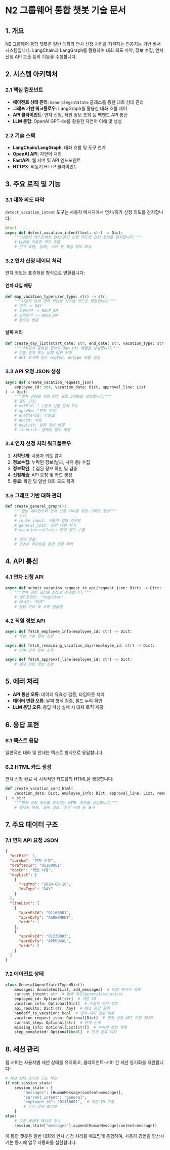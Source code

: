 # N2 그룹웨어 통합 챗봇 기술 문서

## 1. 개요

N2 그룹웨어 통합 챗봇은 일반 대화와 연차 신청 처리를 지원하는 인공지능 기반 비서 시스템입니다. LangChain과 LangGraph를 활용하여 대화 의도 파악, 정보 수집, 연차 신청 API 호출 등의 기능을 수행합니다.

## 2. 시스템 아키텍처

### 2.1 핵심 컴포넌트

- **에이전트 상태 관리**: `GeneralAgentState` 클래스를 통한 대화 상태 관리
- **그래프 기반 워크플로우**: LangGraph를 활용한 대화 흐름 제어
- **API 클라이언트**: 연차 신청, 직원 정보 조회 등 백엔드 API 통신
- **LLM 통합**: OpenAI GPT-4o를 활용한 자연어 이해 및 생성

### 2.2 기술 스택

- **LangChain/LangGraph**: 대화 흐름 및 도구 연계
- **OpenAI API**: 자연어 처리
- **FastAPI**: 웹 서버 및 API 엔드포인트
- **HTTPX**: 비동기 HTTP 클라이언트

## 3. 주요 로직 및 기능

### 3.1 대화 의도 파악

`detect_vacation_intent` 도구는 사용자 메시지에서 연차/휴가 신청 의도를 감지합니다:

```python
@tool
async def detect_vacation_intent(text: str) -> Dict:
    """사용자 텍스트에서 연차/휴가 신청 의도와 관련 정보를 감지합니다."""
    # LLM을 이용한 의도 추출
    # 연차 유형, 날짜, 사유 등 핵심 정보 파싱
```

### 3.2 연차 신청 데이터 처리

연차 정보는 표준화된 형식으로 변환됩니다:

#### 연차 타입 매핑
```python
def map_vacation_type(user_type: str) -> str:
    """사용자 입력 연차 타입을 시스템 코드로 변환합니다."""
    # 연차 -> DAY
    # 오전반차 -> HALF_AM
    # 오후반차 -> HALF_PM
    # 등으로 변환
```

#### 날짜 처리
```python
def create_day_list(start_date: str, end_date: str, vacation_type: str) -> List[Dict]:
    """시작일과 종료일 정보로 dayList 배열을 생성합니다."""
    # 단일 일자 또는 날짜 범위 처리
    # API 형식에 맞는 reqYmd, dvType 배열 생성
```

### 3.3 API 요청 JSON 생성

```python
async def create_vacation_request_json(
    employee_id: str, vacation_data: Dict, approval_line: List
) -> Dict:
    """연차 신청을 위한 API 요청 JSON을 생성합니다."""
    # 필드 구조:
    # mstPid: 1 (연차 신청 문서 ID)
    # aprvNm: "연차 신청"
    # drafterId: 직원ID
    # docCn: 사유
    # dayList: 날짜 정보 배열
    # lineList: 결재선 정보 배열
```

### 3.4 연차 신청 처리 워크플로우

1. **시작단계**: 사용자 의도 감지
2. **정보수집**: 누락된 정보(날짜, 사유 등) 수집
3. **정보확인**: 수집된 정보 확인 및 검증
4. **신청제출**: API 요청 및 카드 생성
5. **종료**: 확인 및 일반 대화 모드 복귀

### 3.5 그래프 기반 대화 관리

```python
def create_general_graph():
    """일반 에이전트와 연차 신청 처리를 위한 그래프 생성"""
    # 노드:
    # route_input: 사용자 입력 라우팅
    # general_chat: 일반 대화 처리
    # vacation_collect: 연차 정보 수집
    
    # 엣지 연결:
    # 조건부 라우팅을 통한 흐름 제어
```

## 4. API 통신

### 4.1 연차 신청 API

```python
async def submit_vacation_request_to_api(request_json: Dict) -> Dict:
    """연차 신청 요청을 API로 전송합니다."""
    # 엔드포인트: "register"
    # 메서드: "PUT"
    # 응답 처리 및 오류 핸들링
```

### 4.2 직원 정보 API

```python
async def fetch_employee_info(employee_id: str) -> Dict:
    # 직원 기본 정보 조회

async def fetch_remaining_vacation_days(employee_id: str) -> Dict:
    # 잔여 연차 일수 조회

async def fetch_approval_line(employee_id: str) -> Dict:
    # 결재 라인 정보 조회
```

## 5. 에러 처리

- **API 통신 오류**: 데이터 유효성 검증, 타임아웃 처리
- **데이터 변환 오류**: 날짜 형식 검증, 필드 누락 확인
- **LLM 응답 오류**: 응답 파싱 실패 시 대체 로직 제공

## 6. 응답 표현

### 6.1 텍스트 응답
일반적인 대화 및 안내는 텍스트 형식으로 응답합니다.

### 6.2 HTML 카드 생성
연차 신청 완료 시 시각적인 카드를의 HTML을 생성합니다:

```python
def create_vacation_card_html(
    vacation_data: Dict, employee_info: Dict, approval_line: List, remaining_days: Any
) -> str:
    """연차 신청 정보를 표시하는 HTML 카드를 생성합니다."""
    # 결재자 목록, 날짜 정보, 휴가 유형 등 표시
```

## 7. 주요 데이터 구조

### 7.1 연차 API 요청 JSON
```json
{
  "mstPid": 1,
  "aprvNm": "연차 신청",
  "drafterId": "01180001",
  "docCn": "개인 사유",
  "dayList": [
    {
      "reqYmd": "2024-06-10",
      "dvType": "DAY"
    }
  ],
  "lineList": [
    {
      "aprvPsId": "01160001",
      "aprvDvTy": "AGREEMENT",
      "ordr": 1
    },
    {
      "aprvPsId": "01230003",
      "aprvDvTy": "APPROVAL",
      "ordr": 2
    }
  ]
}
```

### 7.2 에이전트 상태
```python
class GeneralAgentState(TypedDict):
    messages: Annotated[List, add_messages]  # 대화 메시지 목록
    current_intent: str  # 현재 의도(general/vacation)
    employee_id: Optional[str]  # 직원 ID
    vacation_info: Optional[Dict]  # 수집된 연차 정보
    api_results: Dict[str, Any]  # API 응답 결과
    handoff_to_vacation: bool  # 연차 처리 전환 여부
    vacation_request_json: Optional[Dict]  # 연차 신청 API 요청 JSON
    current_step: Optional[str]  # 현재 단계
    missing_info: Optional[List[str]]  # 누락된 정보 목록
    step_completed: Optional[bool]  # 단계 완료 여부
```

## 8. 세션 관리

웹 서버는 사용자별 세션 상태를 유지하고, 클라이언트-서버 간 세션 동기화를 지원합니다:

```python
# 세션 상태 초기화 또는 복원
if not session_state:
    session_state = {
        "messages": [HumanMessage(content=message)],
        "current_intent": "general",
        "employee_id": "01180001",  # 직원 ID 고정
        # 기타 상태 초기화
    }
else:
    # 기존 세션에 메시지 추가
    session_state["messages"].append(HumanMessage(content=message))
```

이 통합 챗봇은 일반 대화와 연차 신청 처리를 매끄럽게 통합하여, 사용자 경험을 향상시키는 동시에 업무 자동화를 실현합니다. 